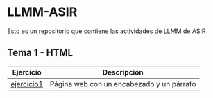 # LLMM-ASIR
Esto es un repositorio que contiene las actividades de LLMM de ASIR

## Tema 1 - HTML
Ejercicio | Descripción
--------|----------
[ejercicio1](/tema1/pagina.html) | Página web con un encabezado y un párrafo
